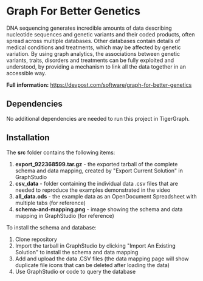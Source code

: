 # Graph For Better Genetics

DNA sequencing generates incredible amounts of data describing nucleotide sequences and genetic variants and their coded products, often spread across multiple databases. Other databases contain details of medical conditions and treatments, which may be affected by genetic variation. By using graph analytics, the associations between genetic variants, traits, disorders and treatments can be fully exploited and understood, by providing a mechanism to link all the data together in an accessible way.

**Full information:**
https://devpost.com/software/graph-for-better-genetics

## Dependencies

No additional dependencies are needed to run this project in TigerGraph. 

## Installation
The **src** folder contains the following items:
1. **export_922368599.tar.gz** - the exported tarball of the complete schema and data mapping, created by "Export Current Solution" in GraphStudio
2. **csv_data** - folder containing the individual data .csv files that are needed to reproduce the examples demonstrated in the video
3. **all_data.ods** - the example data as an OpenDocument Spreadsheet with multiple tabs (for reference)
4. **schema-and-mapping.png** - image showing the schema and data mapping in GraphStudio (for reference)

To install the schema and database:
1. Clone repository
2. Import the tarball in GraphStudio by clicking "Import An Existing Solution" to install the schema and data mapping
3. Add and upload the data .CSV files (the data mapping page will show duplicate file icons that can be deleted after loading the data)
4. Use GraphStudio or code to query the database
